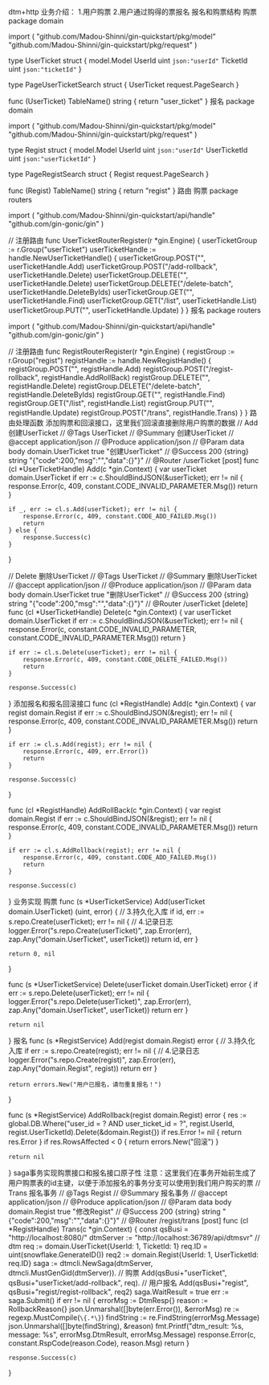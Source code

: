 dtm+http
业务介绍：
1.用户购票 2.用户通过购得的票报名
报名和购票结构
购票
package domain

import (
"github.com/Madou-Shinni/gin-quickstart/pkg/model"
"github.com/Madou-Shinni/gin-quickstart/pkg/request"
)

type UserTicket struct {
model.Model
UserId   uint `json:"userId"`
TicketId uint `json:"ticketId"`
}

type PageUserTicketSearch struct {
UserTicket
request.PageSearch
}

func (UserTicket) TableName() string {
return "user_ticket"
}
报名
package domain

import (
"github.com/Madou-Shinni/gin-quickstart/pkg/model"
"github.com/Madou-Shinni/gin-quickstart/pkg/request"
)

type Regist struct {
model.Model
UserId       uint `json:"userId"`
UserTicketId uint `json:"userTicketId"`
}

type PageRegistSearch struct {
Regist
request.PageSearch
}

func (Regist) TableName() string {
return "regist"
}
路由
购票
package routers

import (
"github.com/Madou-Shinni/gin-quickstart/api/handle"
"github.com/gin-gonic/gin"
)

// 注册路由
func UserTicketRouterRegister(r *gin.Engine) {
userTicketGroup := r.Group("userTicket")
userTicketHandle := handle.NewUserTicketHandle()
{
userTicketGroup.POST("", userTicketHandle.Add)
userTicketGroup.POST("/add-rollback", userTicketHandle.Delete)
userTicketGroup.DELETE("", userTicketHandle.Delete)
userTicketGroup.DELETE("/delete-batch", userTicketHandle.DeleteByIds)
userTicketGroup.GET("", userTicketHandle.Find)
userTicketGroup.GET("/list", userTicketHandle.List)
userTicketGroup.PUT("", userTicketHandle.Update)
}
}
报名
package routers

import (
"github.com/Madou-Shinni/gin-quickstart/api/handle"
"github.com/gin-gonic/gin"
)

// 注册路由
func RegistRouterRegister(r *gin.Engine) {
registGroup := r.Group("regist")
registHandle := handle.NewRegistHandle()
{
registGroup.POST("", registHandle.Add)
registGroup.POST("/regist-rollback", registHandle.AddRollBack)
registGroup.DELETE("", registHandle.Delete)
registGroup.DELETE("/delete-batch", registHandle.DeleteByIds)
registGroup.GET("", registHandle.Find)
registGroup.GET("/list", registHandle.List)
registGroup.PUT("", registHandle.Update)
registGroup.POST("/trans", registHandle.Trans)
}
}
路由处理函数
添加购票和回滚接口，这里我们回滚直接删除用户购票的数据
// Add 创建UserTicket
// @Tags     UserTicket
// @Summary  创建UserTicket
// @accept   application/json
// @Produce  application/json
// @Param    data body     domain.UserTicket true "创建UserTicket"
// @Success  200  {string} string            "{"code":200,"msg":"","data":{}"}"
// @Router   /userTicket [post]
func (cl *UserTicketHandle) Add(c *gin.Context) {
var userTicket domain.UserTicket
if err := c.ShouldBindJSON(&userTicket); err != nil {
response.Error(c, 409, constant.CODE_INVALID_PARAMETER.Msg())
return
}

    if _, err := cl.s.Add(userTicket); err != nil {
        response.Error(c, 409, constant.CODE_ADD_FAILED.Msg())
        return
    } else {
        response.Success(c)
    }
}

// Delete 删除UserTicket
// @Tags     UserTicket
// @Summary  删除UserTicket
// @accept   application/json
// @Produce  application/json
// @Param    data body     domain.UserTicket true "删除UserTicket"
// @Success  200  {string} string            "{"code":200,"msg":"","data":{}"}"
// @Router   /userTicket [delete]
func (cl *UserTicketHandle) Delete(c *gin.Context) {
var userTicket domain.UserTicket
if err := c.ShouldBindJSON(&userTicket); err != nil {
response.Error(c, constant.CODE_INVALID_PARAMETER, constant.CODE_INVALID_PARAMETER.Msg())
return
}

	if err := cl.s.Delete(userTicket); err != nil {
		response.Error(c, 409, constant.CODE_DELETE_FAILED.Msg())
		return
	}

	response.Success(c)
}
添加报名和报名回滚接口
func (cl *RegistHandle) Add(c *gin.Context) {
var regist domain.Regist
if err := c.ShouldBindJSON(&regist); err != nil {
response.Error(c, 409, constant.CODE_INVALID_PARAMETER.Msg())
return
}

    if err := cl.s.Add(regist); err != nil {
        response.Error(c, 409, err.Error())
        return
    }

    response.Success(c)
}

func (cl *RegistHandle) AddRollBack(c *gin.Context) {
var regist domain.Regist
if err := c.ShouldBindJSON(&regist); err != nil {
response.Error(c, 409, constant.CODE_INVALID_PARAMETER.Msg())
return
}

    if err := cl.s.AddRollback(regist); err != nil {
        response.Error(c, 409, constant.CODE_ADD_FAILED.Msg())
        return
    }

    response.Success(c)
}
业务实现
购票
func (s *UserTicketService) Add(userTicket domain.UserTicket) (uint, error) {
// 3.持久化入库
if id, err := s.repo.Create(userTicket); err != nil {
// 4.记录日志
logger.Error("s.repo.Create(userTicket)", zap.Error(err), zap.Any("domain.UserTicket", userTicket))
return id, err
}

    return 0, nil
}

func (s *UserTicketService) Delete(userTicket domain.UserTicket) error {
if err := s.repo.Delete(userTicket); err != nil {
logger.Error("s.repo.Delete(userTicket)", zap.Error(err), zap.Any("domain.UserTicket", userTicket))
return err
}

	return nil
}
报名
func (s *RegistService) Add(regist domain.Regist) error {
// 3.持久化入库
if err := s.repo.Create(regist); err != nil {
// 4.记录日志
logger.Error("s.repo.Create(regist)", zap.Error(err), zap.Any("domain.Regist", regist))
return err
}

    return errors.New("用户已报名，请勿重复报名！")
}

func (s *RegistService) AddRollback(regist domain.Regist) error {
res := global.DB.Where("user_id = ? AND user_ticket_id = ?", regist.UserId, regist.UserTicketId).Delete(&domain.Regist{})
if res.Error != nil {
return res.Error
}
if res.RowsAffected < 0 {
return errors.New("回滚")
}

	return nil
}
saga事务实现购票接口和报名接口原子性
注意：这里我们在事务开始前生成了用户购票表的id主键，以便于添加报名的事务分支可以使用到我们用户购买的票
// Trans 报名事务
// @Tags     Regist
// @Summary  报名事务
// @accept   application/json
// @Produce  application/json
// @Param    data body     domain.Regist true "修改Regist"
// @Success  200  {string} string            "{"code":200,"msg":"","data":{}"}"
// @Router   /regist/trans [post]
func (cl *RegistHandle) Trans(c *gin.Context) {
const qsBusi = "http://localhost:8080/"
dtmServer := "http://localhost:36789/api/dtmsvr"
// dtm
req := domain.UserTicket{UserId: 1, TicketId: 1}
req.ID = uint(snowflake.GenerateID())
req2 := domain.Regist{UserId: 1, UserTicketId: req.ID}
saga := dtmcli.NewSaga(dtmServer, dtmcli.MustGenGid(dtmServer)).
// 购票
Add(qsBusi+"userTicket", qsBusi+"userTicket/add-rollback", req).
// 用户报名
Add(qsBusi+"regist", qsBusi+"regist/regist-rollback", req2)
saga.WaitResult = true
err := saga.Submit()
if err != nil {
errorMsg := DtmResp{}
reason := RollbackReason{}
json.Unmarshal([]byte(err.Error()), &errorMsg)
re := regexp.MustCompile(`\{.*\}`)
findString := re.FindString(errorMsg.Message)
json.Unmarshal([]byte(findString), &reason)
fmt.Printf("dtm_result: %s, message: %s", errorMsg.DtmResult, errorMsg.Message)
response.Error(c, constant.RspCode(reason.Code), reason.Msg)
return
}

    response.Success(c)
}
